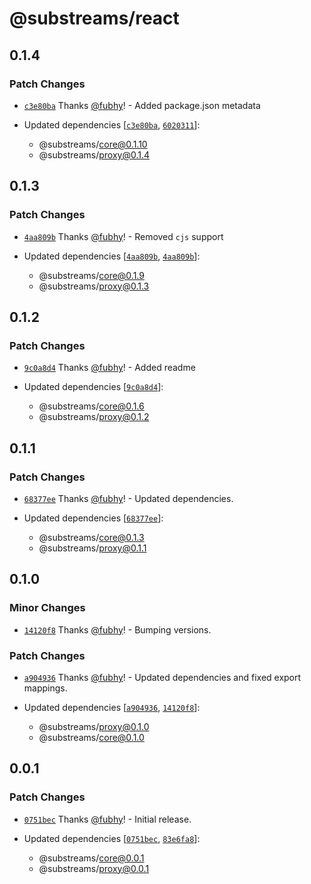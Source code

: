 # @substreams/react

## 0.1.4

### Patch Changes

- [`c3e80ba`](https://github.com/substreams-js/substreams-js/commit/c3e80ba2dd92e666e525c4a8c66f9e02058af255) Thanks [@fubhy](https://github.com/fubhy)! - Added package.json metadata

- Updated dependencies [[`c3e80ba`](https://github.com/substreams-js/substreams-js/commit/c3e80ba2dd92e666e525c4a8c66f9e02058af255), [`6020311`](https://github.com/substreams-js/substreams-js/commit/60203113f5755352dc8f59ddf0a530c0039728f3)]:
  - @substreams/core@0.1.10
  - @substreams/proxy@0.1.4

## 0.1.3

### Patch Changes

- [`4aa809b`](https://github.com/substreams-js/substreams-js/commit/4aa809b80ea4819e9f16eb12d95656f0dade0756) Thanks [@fubhy](https://github.com/fubhy)! - Removed `cjs` support

- Updated dependencies [[`4aa809b`](https://github.com/substreams-js/substreams-js/commit/4aa809b80ea4819e9f16eb12d95656f0dade0756), [`4aa809b`](https://github.com/substreams-js/substreams-js/commit/4aa809b80ea4819e9f16eb12d95656f0dade0756)]:
  - @substreams/core@0.1.9
  - @substreams/proxy@0.1.3

## 0.1.2

### Patch Changes

- [`9c0a8d4`](https://github.com/substreams-js/substreams-js/commit/9c0a8d4e65396d3c11eeb87f9b986f41fec71de7) Thanks [@fubhy](https://github.com/fubhy)! - Added readme

- Updated dependencies [[`9c0a8d4`](https://github.com/substreams-js/substreams-js/commit/9c0a8d4e65396d3c11eeb87f9b986f41fec71de7)]:
  - @substreams/core@0.1.6
  - @substreams/proxy@0.1.2

## 0.1.1

### Patch Changes

- [`68377ee`](https://github.com/substreams-js/substreams-js/commit/68377ee155879dc45be523f418825deed06b128a) Thanks [@fubhy](https://github.com/fubhy)! - Updated dependencies.

- Updated dependencies [[`68377ee`](https://github.com/substreams-js/substreams-js/commit/68377ee155879dc45be523f418825deed06b128a)]:
  - @substreams/core@0.1.3
  - @substreams/proxy@0.1.1

## 0.1.0

### Minor Changes

- [`14120f8`](https://github.com/substreams-js/substreams-js/commit/14120f8713875b653935cc66252344ec527b5c2f) Thanks [@fubhy](https://github.com/fubhy)! - Bumping versions.

### Patch Changes

- [`a904936`](https://github.com/substreams-js/substreams-js/commit/a90493699f4bab875f86aed3a1dd4c28e6710959) Thanks [@fubhy](https://github.com/fubhy)! - Updated dependencies and fixed export mappings.

- Updated dependencies [[`a904936`](https://github.com/substreams-js/substreams-js/commit/a90493699f4bab875f86aed3a1dd4c28e6710959), [`14120f8`](https://github.com/substreams-js/substreams-js/commit/14120f8713875b653935cc66252344ec527b5c2f)]:
  - @substreams/proxy@0.1.0
  - @substreams/core@0.1.0

## 0.0.1

### Patch Changes

- [`0751bec`](https://github.com/substreams-js/substreams-js/commit/0751bec311fd7f22ef9dd14d7f6f3470ca44d486) Thanks [@fubhy](https://github.com/fubhy)! - Initial release.

- Updated dependencies [[`0751bec`](https://github.com/substreams-js/substreams-js/commit/0751bec311fd7f22ef9dd14d7f6f3470ca44d486), [`83e6fa8`](https://github.com/substreams-js/substreams-js/commit/83e6fa84195780856a9f82d6e86991b6313c2d45)]:
  - @substreams/core@0.0.1
  - @substreams/proxy@0.0.1
